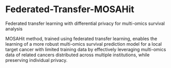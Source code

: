 # Federated-Transfer-MOSAHit
Federated transfer learning with differential privacy for multi-omics survival analysis

MOSAHit method, trained using federated transfer learning, enables the learning of a more robust multi-omics survival prediction model for a local target cancer with limited training data by effectively leveraging multi-omics data of related cancers distributed across multiple institutions, while preserving individual privacy.
